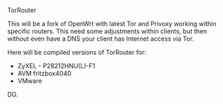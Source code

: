 TorRouter

This will be a fork of OpenWrt with latest Tor and Privoxy working within specific routers.
This need some adjustments within clients, but then without even have a DNS your client has Internet access via Tor.

Here will be compiled versions of TorRouter for:
- ZyXEL - P28212HNU(L)-F1
- AVM fritzbox4040
- VMware

DG.
